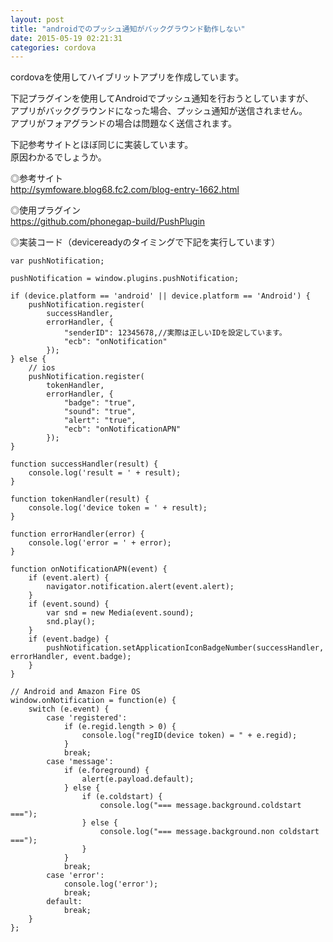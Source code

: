 ```yaml
---
layout: post
title: "androidでのプッシュ通知がバックグラウンド動作しない"
date: 2015-05-19 02:21:31
categories: cordova
---
```

<p>cordovaを使用してハイブリットアプリを作成しています。</p>

<p>下記プラグインを使用してAndroidでプッシュ通知を行おうとしていますが、<br>
アプリがバックグラウンドになった場合、プッシュ通知が送信されません。<br>
アプリがフォアグランドの場合は問題なく送信されます。</p>

<p>下記参考サイトとほぼ同じに実装しています。<br>
原因わかるでしょうか。</p>

<p>◎参考サイト<br>
<a href="http://symfoware.blog68.fc2.com/blog-entry-1662.html" rel="nofollow">http://symfoware.blog68.fc2.com/blog-entry-1662.html</a></p>

<p>◎使用プラグイン<br>
<a href="https://github.com/phonegap-build/PushPlugin" rel="nofollow">https://github.com/phonegap-build/PushPlugin</a></p>

<p>◎実装コード（devicereadyのタイミングで下記を実行しています）</p>

<pre><code>var pushNotification;

pushNotification = window.plugins.pushNotification;

if (device.platform == 'android' || device.platform == 'Android') {
    pushNotification.register(
        successHandler,
        errorHandler, {
            "senderID": 12345678,//実際は正しいIDを設定しています。
            "ecb": "onNotification"
        });
} else {
    // ios
    pushNotification.register(
        tokenHandler,
        errorHandler, {
            "badge": "true",
            "sound": "true",
            "alert": "true",
            "ecb": "onNotificationAPN"
        });
}

function successHandler(result) {
    console.log('result = ' + result);
}

function tokenHandler(result) {
    console.log('device token = ' + result);
}

function errorHandler(error) {
    console.log('error = ' + error);
}

function onNotificationAPN(event) {
    if (event.alert) {
        navigator.notification.alert(event.alert);
    }
    if (event.sound) {
        var snd = new Media(event.sound);
        snd.play();
    }
    if (event.badge) {
        pushNotification.setApplicationIconBadgeNumber(successHandler, errorHandler, event.badge);
    }
}

// Android and Amazon Fire OS
window.onNotification = function(e) {
    switch (e.event) {
        case 'registered':
            if (e.regid.length &gt; 0) {
                console.log("regID(device token) = " + e.regid);
            }
            break;
        case 'message':
            if (e.foreground) {
                alert(e.payload.default);
            } else {
                if (e.coldstart) {
                    console.log("=== message.background.coldstart ===");
                } else {
                    console.log("=== message.background.non coldstart ===");
                }
            }
            break;
        case 'error':
            console.log('error');
            break;
        default:
            break;
    }
};
</code></pre>
